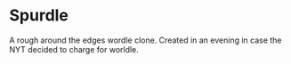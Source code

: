# Spurdle
A rough around the edges wordle clone. Created in an evening in case the NYT decided to charge for worldle.
